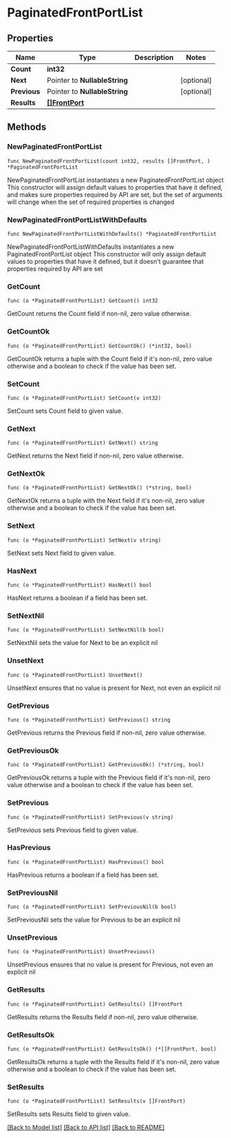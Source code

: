# PaginatedFrontPortList

## Properties

Name | Type | Description | Notes
------------ | ------------- | ------------- | -------------
**Count** | **int32** |  | 
**Next** | Pointer to **NullableString** |  | [optional] 
**Previous** | Pointer to **NullableString** |  | [optional] 
**Results** | [**[]FrontPort**](FrontPort.md) |  | 

## Methods

### NewPaginatedFrontPortList

`func NewPaginatedFrontPortList(count int32, results []FrontPort, ) *PaginatedFrontPortList`

NewPaginatedFrontPortList instantiates a new PaginatedFrontPortList object
This constructor will assign default values to properties that have it defined,
and makes sure properties required by API are set, but the set of arguments
will change when the set of required properties is changed

### NewPaginatedFrontPortListWithDefaults

`func NewPaginatedFrontPortListWithDefaults() *PaginatedFrontPortList`

NewPaginatedFrontPortListWithDefaults instantiates a new PaginatedFrontPortList object
This constructor will only assign default values to properties that have it defined,
but it doesn't guarantee that properties required by API are set

### GetCount

`func (o *PaginatedFrontPortList) GetCount() int32`

GetCount returns the Count field if non-nil, zero value otherwise.

### GetCountOk

`func (o *PaginatedFrontPortList) GetCountOk() (*int32, bool)`

GetCountOk returns a tuple with the Count field if it's non-nil, zero value otherwise
and a boolean to check if the value has been set.

### SetCount

`func (o *PaginatedFrontPortList) SetCount(v int32)`

SetCount sets Count field to given value.


### GetNext

`func (o *PaginatedFrontPortList) GetNext() string`

GetNext returns the Next field if non-nil, zero value otherwise.

### GetNextOk

`func (o *PaginatedFrontPortList) GetNextOk() (*string, bool)`

GetNextOk returns a tuple with the Next field if it's non-nil, zero value otherwise
and a boolean to check if the value has been set.

### SetNext

`func (o *PaginatedFrontPortList) SetNext(v string)`

SetNext sets Next field to given value.

### HasNext

`func (o *PaginatedFrontPortList) HasNext() bool`

HasNext returns a boolean if a field has been set.

### SetNextNil

`func (o *PaginatedFrontPortList) SetNextNil(b bool)`

 SetNextNil sets the value for Next to be an explicit nil

### UnsetNext
`func (o *PaginatedFrontPortList) UnsetNext()`

UnsetNext ensures that no value is present for Next, not even an explicit nil
### GetPrevious

`func (o *PaginatedFrontPortList) GetPrevious() string`

GetPrevious returns the Previous field if non-nil, zero value otherwise.

### GetPreviousOk

`func (o *PaginatedFrontPortList) GetPreviousOk() (*string, bool)`

GetPreviousOk returns a tuple with the Previous field if it's non-nil, zero value otherwise
and a boolean to check if the value has been set.

### SetPrevious

`func (o *PaginatedFrontPortList) SetPrevious(v string)`

SetPrevious sets Previous field to given value.

### HasPrevious

`func (o *PaginatedFrontPortList) HasPrevious() bool`

HasPrevious returns a boolean if a field has been set.

### SetPreviousNil

`func (o *PaginatedFrontPortList) SetPreviousNil(b bool)`

 SetPreviousNil sets the value for Previous to be an explicit nil

### UnsetPrevious
`func (o *PaginatedFrontPortList) UnsetPrevious()`

UnsetPrevious ensures that no value is present for Previous, not even an explicit nil
### GetResults

`func (o *PaginatedFrontPortList) GetResults() []FrontPort`

GetResults returns the Results field if non-nil, zero value otherwise.

### GetResultsOk

`func (o *PaginatedFrontPortList) GetResultsOk() (*[]FrontPort, bool)`

GetResultsOk returns a tuple with the Results field if it's non-nil, zero value otherwise
and a boolean to check if the value has been set.

### SetResults

`func (o *PaginatedFrontPortList) SetResults(v []FrontPort)`

SetResults sets Results field to given value.



[[Back to Model list]](../README.md#documentation-for-models) [[Back to API list]](../README.md#documentation-for-api-endpoints) [[Back to README]](../README.md)


